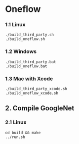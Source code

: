 # Oneflow

### 1.1 Linux 

```
./build_third_party.sh
./build_oneflow.sh
```

### 1.2 Windows

```
./build_third_party.bat
./build_oneflow.bat
```

### 1.3 Mac with Xcode

```
./build_third_party_xcode.sh
./build_oneflow_xcode.sh
```

## 2. Compile GoogleNet

### 2.1 Linux

```
cd build && make
../run.sh
```
